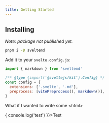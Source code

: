 ```yaml
---
title: Getting Started
---
```


<script>
  let count = $state(0);
</script>

## Installing

_Note: package not published yet._

```bash
pnpm i -D sveltemd
```

Add it to your `svelte.config.js`:

```js
import { markdown } from 'sveltemd'

/** @type {import('@sveltejs/kit').Config} */
const config = {
  extensions: ['.svelte', '.md'],
  preprocess: [vitePreprocess(), markdown()],
}
```

What if I wanted to write some &lt;html>

<div class="bg-slate-200" onclick={() => { console.log('test') }}>Test</div>
